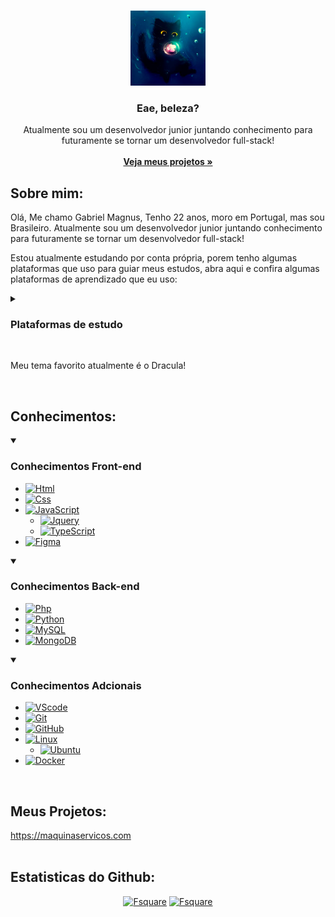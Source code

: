 <a name="readme-top"></a>

<!-- [![Contributors][contributors-shield]][contributors-url]
[![Forks][forks-shield]][forks-url]
[![Stargazers][stars-shield]][stars-url]
[![Issues][issues-shield]][issues-url]
[![MIT License][license-shield]][license-url]
[![LinkedIn][linkedin-shield]][linkedin-url] -->



<!-- PROJECT LOGO -->
<br />

<div align="center">
  <a href="https://github.com/Gabmagnus">
    <img src="images/icon.png" alt="Logo" width="120" height="120">
  </a>

  <h3 align="center">Eae, beleza?</h3>

  <p align="center">
    Atualmente sou um desenvolvedor junior juntando conhecimento para futuramente se tornar um desenvolvedor full-stack!
    <br />
    <br />
    <a href="https://github.com/othneildrew/Best-README-Template"><strong>Veja meus projetos »</strong></a>
  </p>
</div>



<!-- TABLE OF CONTENTS -->
<!-- <details>
  <summary>Table of Contents</summary>
  <ol>
    <li>
      <a href="#about-the-project">About The Project</a>
      <ul>
        <li><a href="#built-with">Built With</a></li>
      </ul>
    </li>
    <li>
      <a href="#getting-started">Getting Started</a>
      <ul>
        <li><a href="#prerequisites">Prerequisites</a></li>
        <li><a href="#installation">Installation</a></li>
      </ul>
    </li>
    <li><a href="#usage">Usage</a></li>
    <li><a href="#roadmap">Roadmap</a></li>
    <li><a href="#contributing">Contributing</a></li>
    <li><a href="#license">License</a></li>
    <li><a href="#contact">Contact</a></li>
    <li><a href="#acknowledgments">Acknowledgments</a></li>
  </ol>
</details> -->



<!-- ABOUT THE PROJECT -->
## Sobre mim:
  Olá, Me chamo Gabriel Magnus, Tenho 22 anos, moro em Portugal, mas sou Brasileiro. Atualmente sou um desenvolvedor junior juntando conhecimento para futuramente se tornar um desenvolvedor full-stack!

  Estou atualmente estudando por conta própria, porem tenho algumas plataformas que uso para guiar meus estudos, abra aqui e confira algumas plataformas de aprendizado que eu uso:

<details>
<summary>

### Plataformas de estudo

</summary>

* [![CursoEmVideo][cev-badge]][cev-url]
  <details>
  O professor Gustavo é incrivel, mesmo sendo uma plataforma de aprendizado gratúita, o nivel de ensino é completamente alto e compreensivel até para quem nunca tocou em um computador!
  </details>

* [![Danki][danki-badge]][danki-url]
  <details>
  Dankicode foi minha primeira plataforma de estudos paga, foi um investimento que concerteza valeu a pena! Guilherme é um otimo professor e as aulas, apesar de um pouco corridas, sao muito informativas
  </details>

* [![chatgpt][chatgpt-badge]][chatgpt-url]
  <details>
  Uma fonte absurda de conhecimento, consegue explicar coisas de uma forma limpa e facil de entender, tirei muitas duvidas com o ChatGPT. (não roube meu futuro emprego, por favor!)
  </details>
</details>
<br />

  Meu tema favorito atualmente é o Dracula!

<br />

## Conhecimentos:
<details open>
<summary>

### Conhecimentos Front-end

</summary>

* [![Html][html-badge]][html-url]
* [![Css][css-badge]][css-url]
* [![JavaScript][js-badge]][js-url]
  * [![Jquery][jquery-badge]][jquery-url]
  * [![TypeScript][typescript-badge]][typescript-url]
* [![Figma][figma-badge]][figma-url]

</details>

<!-- <p align="right">(<a href="#readme-top">back to top</a>)</p> -->

<details open>
<summary>

### Conhecimentos Back-end

</summary>

  * [![Php][php-badge]][php-url]
  * [![Python][python-badge]][python-url]
  * [![MySQL][mysql-badge]][mysql-url]
  * [![MongoDB][mongodb-badge]][mongodb-url]

</details>

<details open>
<summary>

### Conhecimentos Adcionais

</summary>

  
  * [![VScode][vscode-badge]][vscode-url]
  * [![Git][git-badge]][git-url]
  * [![GitHub][github-badge]][github-url]
  * [![Linux][linux-badge]][linux-url]
    * [![Ubuntu][ubuntu-badge]][ubuntu-url]
  * [![Docker][docker-badge]][docker-url]
</details>


<br />

## Meus Projetos:
https://maquinaservicos.com
<br />
<br />

## Estatisticas do Github:

<div id="main-dashboard" align="center">

  [![Fsquare][githib-statistics]][profile-url]
  [![Fsquare][githib-metrics]][profile-url]

</div>

<!-- MARKDOWN LINKS & IMAGES -->
[githib-statistics]: https://github-readme-stats.vercel.app/api?username=Gabmagnus&show_icons=true&theme=radical&width=40&hide=css&include_all_commits

[githib-metrics]: https://github-readme-stats.vercel.app/api/top-langs/?username=Gabmagnus&layout=compact&langs_count=16&show_icons=true&theme=radical&width=40&hide=css&include_all_commits

[html-badge]: https://img.shields.io/badge/HTML-E34F26?style=for-the-badge&logo=html5&logoColor=white
[css-badge]: https://img.shields.io/badge/CSS-1572B6?style=for-the-badge&logo=css3&logoColor=white
[figma-badge]: https://img.shields.io/badge/figma-F24E1E?style=for-the-badge&logo=figma&logoColor=white
[js-badge]: https://img.shields.io/badge/JavaScript-F7DF1E?style=for-the-badge&logo=javascript&logoColor=white
[jquery-badge]: https://img.shields.io/badge/jquery-0769AD?style=for-the-badge&logo=jquery&logoColor=white
[typescript-badge]: https://img.shields.io/badge/typescript-3178C6?style=for-the-badge&logo=typescript&logoColor=white
[php-badge]: https://img.shields.io/badge/php-777BB4?style=for-the-badge&logo=php&logoColor=white
[python-badge]: https://img.shields.io/badge/python-3776AB?style=for-the-badge&logo=python&logoColor=white
[mysql-badge]: https://img.shields.io/badge/mysql-4479A1?style=for-the-badge&logo=mysql&logoColor=white
[mongodb-badge]: https://img.shields.io/badge/mongodb-47A248?style=for-the-badge&logo=mongodb&logoColor=white
[git-badge]: https://img.shields.io/badge/git-F05032?style=for-the-badge&logo=git&logoColor=white
[github-badge]: https://img.shields.io/badge/github-181717?style=for-the-badge&logo=github&logoColor=white
[linux-badge]: https://img.shields.io/badge/linux-FCC624?style=for-the-badge&logo=linux&logoColor=white
[ubuntu-badge]: https://img.shields.io/badge/ubuntu-E95420?style=for-the-badge&logo=ubuntu&logoColor=white
[docker-badge]: https://img.shields.io/badge/docker-2496ED?style=for-the-badge&logo=docker&logoColor=white
[vscode-badge]: https://img.shields.io/badge/visualstudio-007ACC?style=for-the-badge&logo=visualstudio&logoColor=white


[cev-badge]: https://img.shields.io/badge/CursoEmVideo-2222FF?style=for-the-badge&logo=CursoEmVideo&logoColor=white


[danki-badge]: https://img.shields.io/badge/DankiCode-AF89FF?style=for-the-badge&logo=DankiCode&logoColor=white


[chatgpt-badge]: https://img.shields.io/badge/openai-412991?style=for-the-badge&logo=ChatGPT&logoColor=white



[html-url]: https://www.w3.org
[css-url]: https://www.w3.org
[js-url]: https://www.vanilla-js.com
[jquery-url]: https://jquery.com/
[typescript-url]: https://www.typescriptlang.org/
[php-url]: https://www.php.net/
[python-url]: https://www.python.org/
[mysql-url]: https://www.mysql.com
[mongodb-url]: https://www.mongodb.com/pt-br
[figma-url]: https://www.figma.com
[vscode-url]: https://code.visualstudio.com/
[git-url]: https://git-scm.com/
[github-url]: https://github.com/
[linux-url]: https://www.linux.org/
[ubuntu-url]: https://ubuntu.com/
[docker-url]: https://www.docker.com/
[profile-url]: https://github.com/Gabmagnus
[cev-url]: https://www.cursoemvideo.com/Gabmagnus
[danki-url]: https://cursos.dankicode.com/
[chatgpt-url]: chat.openai.com/
<!-- <div id="main-dashboard" align="center">
    <a href="http://github.com/Gabmagnus">
    <img height="180em" src="https://github-readme-stats.vercel.app/api?username=Gabmagnus&show_icons=true&theme=radical&include_all_commits" alt="Github-first-square">
    <img height="180em" src="https://github-readme-stats.vercel.app/api/top-langs/?username=Gabmagnus&layout=compact&langs_count=16&show_icons=true&theme=radical" alt="Github-first-square">
</div>

<br>
<br>

  ##

<br>
<br>


<div id="container">
        <div id="right" align="right">
            <img align="right" height="200px" src="https://github.com/Gabmagnus/Gabmagnus/blob/main/icon.png" alt="Gab-image">
        </div>
    <div id="left" align="left">
        <div id="lang" align="left" style="display: inline-block">
            <h3>Linguagens</h3>
            <div width="200px"/>
            <img src="https://raw.githubusercontent.com/devicons/devicon/master/icons/javascript/javascript-plain.svg" alt="Gab-js" height="30px" width="40px">
            <img src="https://raw.githubusercontent.com/devicons/devicon/master/icons/html5/html5-original.svg" alt="Gab-html" height="30px" width="40px">
            <img src="https://raw.githubusercontent.com/devicons/devicon/master/icons/css3/css3-original.svg" alt="Gab-css" height="30px" width="40px">
            <img src="https://raw.githubusercontent.com/devicons/devicon/master/icons/python/python-original.svg" alt="Gab-python" height="30px" width="40px">
            <img src="https://raw.githubusercontent.com/devicons/devicon/master/icons/php/php-original.svg" alt="Gab-php-learning" height="30px" width="40px">
        </div>
        </div>
        <div id="socials" align="left" style="display: inline-block">
            <h3>Contacte-me por aqui:</h3>
            <div style="width: 200px"></div>
            <a href=""><img height="30px" src="https://img.shields.io/badge/Gmail-D14836?style=for-the-badge&logo=gmail&logoColor=white" alt="Gab-Mail"></a>
            <a href=""><img height="30px" src="https://img.shields.io/badge/Discord-7289DA?style=for-the-badge&logo=discord&logoColor=white" alt="Gab-Discord"></a>
            <a href=""><img height="30px" src="https://img.shields.io/badge/Battle.net-000?style=for-the-badge&logo=battle.net&logoColor=148EFF" alt="Gab-BNet"></a>
            <a href=""><img height="30px" src="https://img.shields.io/badge/Steam-000000?style=for-the-badge&logo=steam&logoColor=white" alt="Gab-Steam"></a>
        </div>
    </div>

</div>
<br>
<br>

  ##

<br>
<br>

<div id="snk" align="center">

  ![Snake animation](https://github.com/Gabmagnus/Gabmagnus/blob/output/github-contribution-grid-snake.svg)
  
</div> -->
